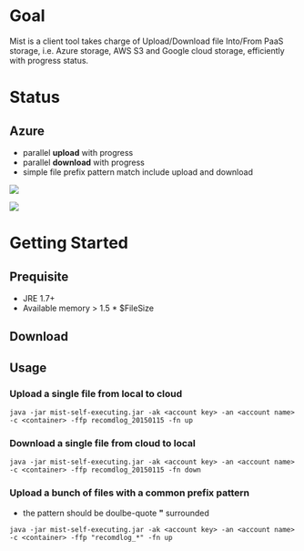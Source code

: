 # Goal
Mist is a client tool takes charge of Upload/Download file Into/From PaaS storage, i.e. Azure storage, AWS S3 and Google cloud storage, efficiently with progress status.

# Status
## Azure
* parallel **upload** with progress
* parallel **download** with progress
* simple file prefix pattern match include upload and download

![](https://onedrive.live.com/embed?cid=3CB77ECF31FF231E&resid=3cb77ecf31ff231e%21860&authkey=ACeH-qZMh4kbRuk)

![](https://lh6.googleusercontent.com/whwRhs4x-YOfgJhiG8n-BRhiuK0lbK8eDTcIPAQc0j0CucQThWR11hlUYnXKPqmXnwzVD_rsV_A_Uys=w1573-h680)

# Getting Started
## Prequisite
* JRE 1.7+
* Available memory > 1.5 * $FileSize
## Download


## Usage
### Upload a single file from local to cloud
```
java -jar mist-self-executing.jar -ak <account key> -an <account name> -c <container> -ffp recomdlog_20150115 -fn up
```
### Download a single file from cloud to local
```
java -jar mist-self-executing.jar -ak <account key> -an <account name> -c <container> -ffp recomdlog_20150115 -fn down
```
### Upload a bunch of files with a common prefix pattern
* the pattern should be doulbe-quote **"** surrounded
```
java -jar mist-self-executing.jar -ak <account key> -an <account name> -c <container> -ffp "recomdlog_*" -fn up
```
